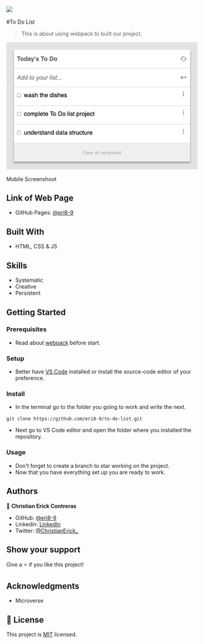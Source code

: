 ![](https://img.shields.io/badge/Microverse-blueviolet)

#To Do List

> This is about using webpack to built our project.

![screenshot](./screenshots/to-do-list.png)

Mobile Screenshoot

## Link of Web Page

- GitHub Pages: [@eri8-9](https://eri8-9.github.io/to-do-list/)

## Built With

- HTML, CSS & JS

## Skills

  - Systematic
  - Creative
  - Persistent

## Getting Started

### Prerequisites
  - Read about [webpack](https://webpack.js.org/guides/getting-started/) before start.

### Setup
  - Better have [VS Code](https://code.visualstudio.com/) installed or install the source-code editor of your preference. 
### Install
  - In the terminal go to the folder you going to work and write the next. 
  ```
  git clone https://github.com/eri8-9/to-do-list.git
  ```
  - Next go to VS Code editor and open the folder where you installed the repository.
### Usage
  - Don't forget to create a branch to star working on the project.
  - Now that you have everything set up you are ready to work.

## Authors

👤 **Christian Erick Contreras**

- GitHub: [@eri8-9](https://github.com/eri8-9)
- Linkedin: [LinkedIn](https:linkedin.com/in/christian-erick-contreras-9945b820b)
- Twitter: [@ChristianErick_](https://twitter.com/ChristianErick_)

## Show your support

Give a ⭐️ if you like this project!

## Acknowledgments

- Microverse

## 📝 License

This project is [MIT](LICENSE) licensed.